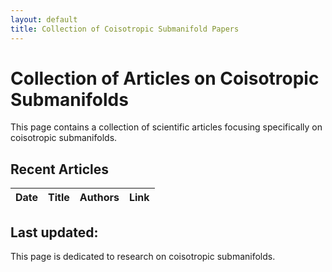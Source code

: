 ```yaml
---
layout: default
title: Collection of Coisotropic Submanifold Papers
---
```


# Collection of Articles on Coisotropic Submanifolds

This page contains a collection of scientific articles focusing specifically on coisotropic submanifolds.

## Recent Articles

<div class="table-container">
<table>
  <thead>
    <tr>
      <th>Date</th>
      <th>Title</th>
      <th>Authors</th>
      <th>Link</th>
    </tr>
  </thead>
  <tbody id="coisotropic-papers">
    <!-- Content will be dynamically inserted by the script -->
  </tbody>
</table>
</div>

<script src="js/load-papers.js"></script>

## Last updated: <span id="last-updated"></span>

This page is dedicated to research on coisotropic submanifolds.
